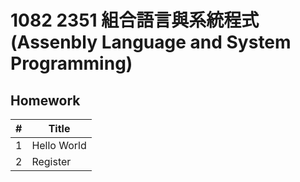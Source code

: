 # 1082 2351 組合語言與系統程式 (Assenbly Language and System Programming)

## Homework

| #    | Title       |
| ---- | ----------- |
| 1    | Hello World |
| 2    | Register    |

